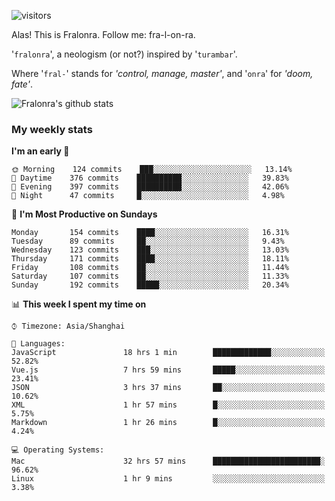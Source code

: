 ![visitors](https://visitor-badge.glitch.me/badge?page_id=fralonra.fralonra)

Alas! This is Fralonra. Follow me: fra-l-on-ra.

'`fralonra`', a neologism (or not?) inspired by '`turambar`'.

Where '`fral-`' stands for *'control, manage, master'*, and '`onra`' for *'doom, fate'*.

![Fralonra's github stats](https://github-readme-stats.vercel.app/api?username=fralonra)

### My weekly stats

<!--START_SECTION:waka-->
**I'm an early 🐤** 

```text
🌞 Morning    124 commits    ███░░░░░░░░░░░░░░░░░░░░░░   13.14% 
🌆 Daytime    376 commits    ██████████░░░░░░░░░░░░░░░   39.83% 
🌃 Evening    397 commits    ██████████░░░░░░░░░░░░░░░   42.06% 
🌙 Night      47 commits     █░░░░░░░░░░░░░░░░░░░░░░░░   4.98%

```
📅 **I'm Most Productive on Sundays** 

```text
Monday       154 commits    ████░░░░░░░░░░░░░░░░░░░░░   16.31% 
Tuesday      89 commits     ██░░░░░░░░░░░░░░░░░░░░░░░   9.43% 
Wednesday    123 commits    ███░░░░░░░░░░░░░░░░░░░░░░   13.03% 
Thursday     171 commits    ████░░░░░░░░░░░░░░░░░░░░░   18.11% 
Friday       108 commits    ██░░░░░░░░░░░░░░░░░░░░░░░   11.44% 
Saturday     107 commits    ██░░░░░░░░░░░░░░░░░░░░░░░   11.33% 
Sunday       192 commits    █████░░░░░░░░░░░░░░░░░░░░   20.34%

```


📊 **This week I spent my time on** 

```text
⌚︎ Timezone: Asia/Shanghai

💬 Languages: 
JavaScript               18 hrs 1 min        █████████████░░░░░░░░░░░░   52.82% 
Vue.js                   7 hrs 59 mins       █████░░░░░░░░░░░░░░░░░░░░   23.41% 
JSON                     3 hrs 37 mins       ██░░░░░░░░░░░░░░░░░░░░░░░   10.62% 
XML                      1 hr 57 mins        █░░░░░░░░░░░░░░░░░░░░░░░░   5.75% 
Markdown                 1 hr 26 mins        █░░░░░░░░░░░░░░░░░░░░░░░░   4.24%

💻 Operating Systems: 
Mac                      32 hrs 57 mins      ████████████████████████░   96.62% 
Linux                    1 hr 9 mins         ░░░░░░░░░░░░░░░░░░░░░░░░░   3.38%

```


<!--END_SECTION:waka-->